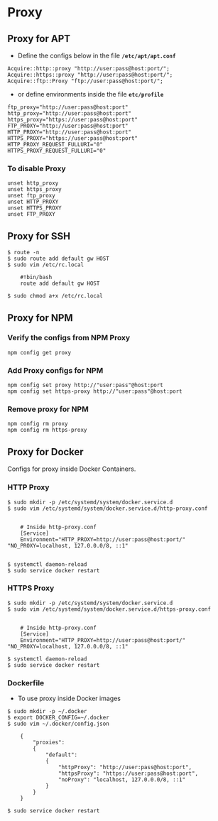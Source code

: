 # Proxy

## Proxy for APT

* Define the configs below in the file **`/etc/apt/apt.conf`**

```text
Acquire::http::proxy "http://user:pass@host:port/";
Acquire::https::proxy "http://user:pass@host:port/";
Acquire::ftp::Proxy "ftp://user:pass@host:port/";
```

* or define environments inside the file **`etc/profile`**

```text
ftp_proxy="http://user:pass@host:port"
http_proxy="http://user:pass@host:port"
https_proxy="https://user:pass@host:port"
FTP_PROXY="http://user:pass@host:port"
HTTP_PROXY="http://user:pass@host:port"
HTTPS_PROXY="https://user:pass@host:port"
HTTP_PROXY_REQUEST_FULLURI="0"
HTTPS_PROXY_REQUEST_FULLURI="0"
```

### To disable Proxy

```text
unset http_proxy
unset https_proxy
unset ftp_proxy
unset HTTP_PROXY
unset HTTPS_PROXY
unset FTP_PROXY
```

## Proxy for SSH

```text
$ route -n
$ sudo route add default gw HOST
$ sudo vim /etc/rc.local

    #!bin/bash  
    route add default gw HOST

$ sudo chmod a+x /etc/rc.local
```

## Proxy for NPM

### Verify the configs from NPM Proxy

```text
npm config get proxy
```

### Add Proxy configs for NPM

```text
npm config set proxy http://"user:pass"@host:port
npm config set https-proxy http://"user:pass"@host:port
```

### Remove proxy for NPM

```text
npm config rm proxy
npm config rm https-proxy
```

## Proxy for Docker

Configs for proxy inside Docker Containers.

### **HTTP Proxy**

```text
$ sudo mkdir -p /etc/systemd/system/docker.service.d 
$ sudo vim /etc/systemd/system/docker.service.d/http-proxy.conf


    # Inside http-proxy.conf
    [Service]
    Environment="HTTP_PROXY=http://user:pass@host:port/" "NO_PROXY=localhost, 127.0.0.0/8, ::1"
    
    
$ systemctl daemon-reload
$ sudo service docker restart
```

### **HTTPS Proxy**

```text
$ sudo mkdir -p /etc/systemd/system/docker.service.d 
$ sudo vim /etc/systemd/system/docker.service.d/https-proxy.conf


    # Inside http-proxy.conf
    [Service]
    Environment="HTTP_PROXY=http://user:pass@host:port/" "NO_PROXY=localhost, 127.0.0.0/8, ::1"

$ systemctl daemon-reload
$ sudo service docker restart
```

### Dockerfile

* To use proxy inside Docker images

```text
$ sudo mkdir -p ~/.docker
$ export DOCKER_CONFIG=~/.docker
$ sudo vim ~/.docker/config.json

    {
        "proxies":
        {
            "default":
            {
                "httpProxy": "http://user:pass@host:port",
                "httpsProxy": "https://user:pass@host:port",
                "noProxy": "localhost, 127.0.0.0/8, ::1"
            }
        }
    }
    
$ sudo service docker restart
```

### 

